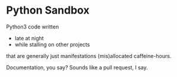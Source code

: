 Python Sandbox
==============

Python3 code written
* late at night
* while stalling on other projects

that are generally just manifestations (mis)allocated caffeine-hours.

Documentation, you say? Sounds like a pull request, I say.
